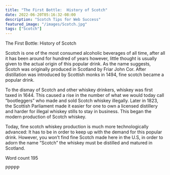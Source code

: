```yaml
---
title: "The First Bottle:  History of Scotch"
date: 2022-06-20T05:16:32-08:00
description: "Scotch Tips for Web Success"
featured_image: "/images/Scotch.jpg"
tags: ["Scotch"]
---
```



The First Bottle:  History of Scotch

Scotch is one of the most consumed alcoholic beverages of all time, after all it has been around for hundred of years however, little thought is usually given to the actual origin of this popular drink.  As the name suggests, Scotch was originally produced in Scotland by Friar John Cor.  After distillation was introduced by Scottish monks in 1494, fine scotch became a popular drink.  

To the dismay of Scotch and other whiskey drinkers, whiskey was first taxed in 1644.  This caused a rise in the number of what we would today call “bootleggers” who made and sold Scotch whiskey illegally.  Later in 1823, the Scottish Parliament made it easier for one to own a licensed distillery and harder for illegal whiskey stills to stay in business.   This began the modern production of Scotch whiskey.

Today, fine scotch whiskey production is much more technologically advanced:  It has to be in order to keep up with the demand for this popular drink.  However, you won’t find fine Scotch made here in the U.S, in order to adorn the name “Scotch” the whiskey must be distilled and matured in Scotland.  

Word count 195

PPPPP




